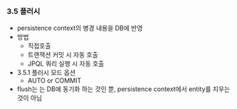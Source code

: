 ### 3.5 플러시
- persistence context의 병경 내용을 DB에 반영
- 방법
  - 직접호출
  - 트랜잭션 커밋 시 자동 호출
  - JPQL 쿼리 실행 시 자동 호출
- 3.5.1 플러시 모드 옵션
  - AUTO or COMMIT
- flush는 는 DB에 동기화 하는 것인 뿐, persistence context에서 entity를 지우는 것이 아님

